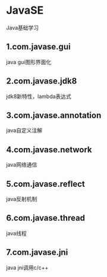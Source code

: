 # JavaSE
Java基础学习

## 1.com.javase.gui
java gui图形界面化
## 2.com.javase.jdk8
jdk8新特性，lambda表达式
## 3.com.javase.annotation
java自定义注解
## 4.com.javase.network
java网络通信
## 5.com.javase.reflect
java反射机制
## 6.com.javase.thread
java线程
## 7.com.javase.jni
java jni调用c/c++


